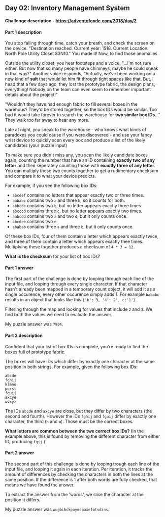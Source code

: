 ## Day 02: Inventory Management System

#### Challenge description - https://adventofcode.com/2018/day/2

#### Part 1 description

You stop falling through time, catch your breath, and check the screen on
the device. "Destination reached. Current year: 1518. Current Location:
North Pole Utility Closet 83N10." You made it! Now, to find those
anomalies.

Outside the utility closet, you hear footsteps and a voice. "...I'm not
sure either. But now that so many people have chimneys, maybe he could
sneak in that way?" Another voice responds, "Actually, we've been working
on a new kind of **suit** that would let him fit through tight spaces like
that. But, I head that a few days ago, they lost the prototype fabric, the
design plans, everything! Nobody on the team can even seem to remember
important details about the project!"

"Wouldn't they have had enough fabric to fill several boxes in the
warehous? They'd be stored together, so the box IDs would be similar. Too
bad it would take forever to search the warehouse for **two similar box
IDs**..." They walk too far away to hear any more.

Late at night, you sneak to the warehouse - who knows what kinds of
paradoxes you could cause if you were discovered - and use your fancy wrist
device to quickly scan every box and produce a list of the likely
candidates (your puzzle input)

To make sure you didn't miss any, you scan the likely candidate boxes
again, counting the number that have an ID containing **exactly two of any
letter** and then seperately counting those with **exactly three of any letter**.
You can multiply those two counts together to get a rudimentary checksum
and compare it to what your device predicts.

For example, if you see the following box IDs:

  - `abcdef` contains no letters that appear exactly two or three times.
  - `bababc` contains two `a` and three `b`, so it counts for both.
  - `abbcde` contains two `b`, but no letter appears exactly three times.
  - `abcccd` contains three `c`, but no letter appears exactly two times.
  - `aabcdd` contains two `a` and two `d`, but it only counts once.
  - `abcdee` contains two `e`.
  - `ababab` contains three `a` and three `b`, but it only counts once.
  
  Of these box IDs, four of them contain a letter which appears exactly
  twice, and three of them contain a letter which appears exactly thee
  times. Multiplying these together produces a checksum of `4 * 3 = 12`.
  
  **What is the checksum** for your list of box IDs?

#### Part 1 answer

The first part of the challenge is done by looping through each line of the input
file, and looping through every single character. If that character hasn't already
been mapped in a temporary count object, it will add it as a single occurence,
every other occurence simply adds 1. For example `bababc` results in an object
that looks like this `{'b': 3, 'a': 2', c:'1'}`.

Filtering through the map and looking for values that include `2` and `3`. We find
both the values we need to evaluate the answer.

My puzzle answer was `7904`.

#### Part 2 description

Confident that your list of box IDs is complete, you're ready to find the
boxes full of prototype fabric.

The boxes will have IDs which differ by exactly one character at the same
position in both strings. For example, given the following box IDs:

`abcde`<br/>
`fghij`<br/>
`klmno`<br/>
`pqrst`<br/>
`fguij`<br/>
`axcye`<br/>
`wvxyz`

The IDs `abcde` and `axcye` are close, but they differ by two characters (the
second and fourth). However the IDs `fghij` and `fguij` differ by exactly one
character, the third (`h` and `u`). Those must be the correct boxes.

**What letters are common between the two correct box IDs?** (In the example
above, this is found by removing the different character from either ID,
producing `fgij`.)

#### Part 2 answer

The second part of this challenge is done by looping trough each line of the input file,
and looping it again in each iteration. Per iteration, it tracks the amount of differences
by checking the characters in both the lines at the same position. If the difference is 1
after both words are fully checked, that means we have found the answer.

To extract the answer from the 'words', we slice the character at the position it differs.

My puzzle answer was `wugbihckpoymcpaxefotvdzns`.
